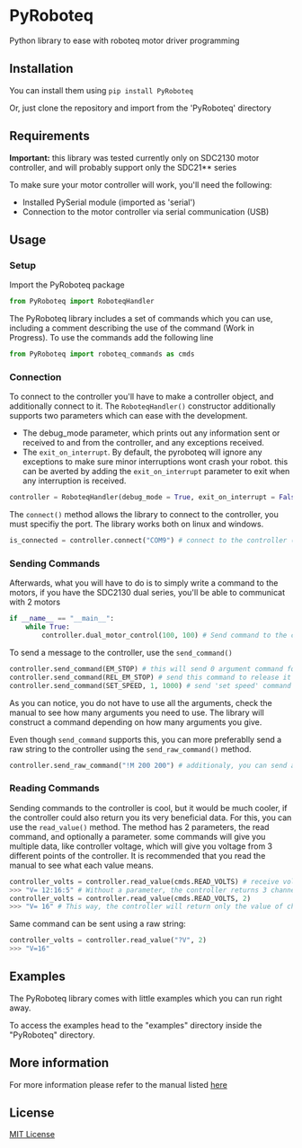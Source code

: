 # PyRoboteq

Python library to ease with roboteq motor driver programming


## Installation

You can install them using  ```pip install PyRoboteq``` 

Or, just clone the repository and import from the 'PyRoboteq' directory

## Requirements 

**Important:** this library was tested currently only on SDC2130 motor controller, and will probably support only the SDC21** series

To make sure your motor controller will work, you'll need the following:

* Installed PySerial module (imported as 'serial')
* Connection to the motor controller via serial communication (USB)


## Usage
### Setup
Import the PyRoboteq package
```python
from PyRoboteq import RoboteqHandler
```
The PyRoboteq library includes a set of commands which you can use, including a comment describing the use of the command (Work in Progress).
To use the commands add the following line
```python
from PyRoboteq import roboteq_commands as cmds
```

### Connection

To connect to the controller you'll have to make a controller object, and additionally connect to it.
The ```RoboteqHandler()``` constructor additionally supports two parameters which can ease with the development.
* The debug_mode parameter, which prints out any information sent or received to and from the controller, and any exceptions received.
* The ```exit_on_interrupt```. By default, the pyroboteq will ignore any exceptions to make sure minor interruptions wont crash your robot.
this can be averted by adding the ```exit_on_interrupt``` parameter to exit when any interruption is received.

```python
controller = RoboteqHandler(debug_mode = True, exit_on_interrupt = False)  # Create the controller object
```

The ```connect()``` method allows the library to connect to the controller, you must specifiy the port. The library
works both on linux and windows.

```python
is_connected = controller.connect("COM9") # connect to the controller (COM9 is an example for windows)
```

### Sending Commands

Afterwards, what you will have to do is to simply write a command to the motors, if you have the SDC2130 dual series, you'll be able to communicat with 2 motors
```python
if __name__ == "__main__":
    while True:
        controller.dual_motor_control(100, 100) # Send command to the controller
```

To send a message to the controller, use the ```send_command()```
```python
controller.send_command(EM_STOP) # this will send 0 argument command for emergency stop
controller.send_command(REL_EM_STOP) # send this command to release it
controller.send_command(SET_SPEED, 1, 1000) # send 'set speed' command to channel 1 (first argument) with the value of up to 1000 RPM (second argument)
```
As you can notice, you do not have to use all the arguments, check the manual to see how many arguments you need to use.
The library will construct a command depending on how many arguments you give.

Even though ```send_command``` supports this, you can more preferablly send a raw string to the controller using the ```send_raw_command()``` method.
```python
controller.send_raw_command("!M 200 200") # additionaly, you can send a raw string.
```

### Reading Commands

Sending commands to the controller is cool, but it would be much cooler, if the controller could also return you its very beneficial data.
For this, you can use the ```read_value()``` method. The method has 2 parameters, the read command, and optionally a parameter.
some commands will give you multiple data, like controller voltage, which will give you voltage from 3 different points of the controller.
It is recommended that you read the manual to see what each value means.
```python
controller_volts = controller.read_value(cmds.READ_VOLTS) # receive voltages from the controller
>>> "V= 12:16:5" # Without a parameter, the controller returns 3 channels, (internal, battery, 5v output) respectively
controller_volts = controller.read_value(cmds.READ_VOLTS, 2)
>>> "V= 16" # This way, the controller will return only the value of channel 2 (battery voltage)
```
Same command can be sent using a raw string:
```python
controller_volts = controller.read_value("?V", 2)
>>> "V=16"
```

## Examples
The PyRoboteq library comes with little examples which you can run right away.

To access the examples head to the "examples" directory inside the "PyRoboteq" directory.

## More information
For more information please refer to the manual listed [here](https://www.roboteq.com/docman-list/motor-controllers-documents-and-files/documentation/user-manual/272-roboteq-controllers-user-manual-v17/file)

## License
[MIT License](https://choosealicense.com/licenses/mit/)

